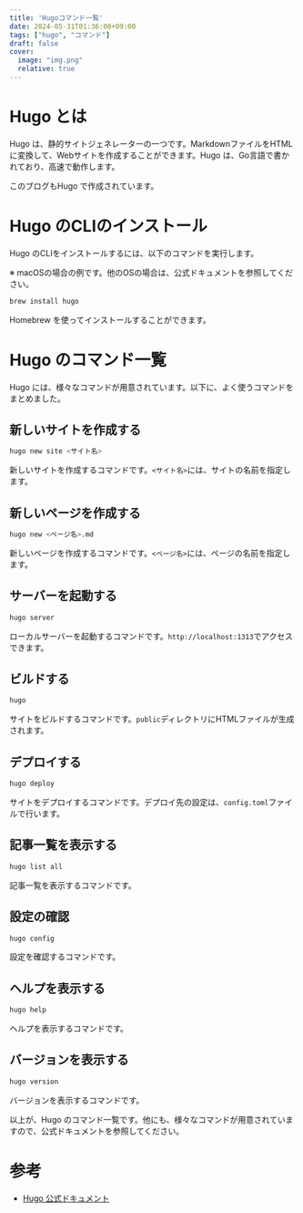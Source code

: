 ```yaml
---
title: 'Hugoコマンド一覧'
date: 2024-05-31T01:36:00+09:00
tags: ["hugo", "コマンド"]
draft: false
cover:
  image: "img.png"
  relative: true
---
```


# Hugo とは

Hugo は、静的サイトジェネレーターの一つです。MarkdownファイルをHTMLに変換して、Webサイトを作成することができます。Hugo は、Go言語で書かれており、高速で動作します。

このブログもHugo で作成されています。

# Hugo のCLIのインストール

Hugo のCLIをインストールするには、以下のコマンドを実行します。

※ macOSの場合の例です。他のOSの場合は、公式ドキュメントを参照してください。

```bash
brew install hugo
```

Homebrew を使ってインストールすることができます。

# Hugo のコマンド一覧

Hugo には、様々なコマンドが用意されています。以下に、よく使うコマンドをまとめました。

## 新しいサイトを作成する

```bash
hugo new site <サイト名>
```

新しいサイトを作成するコマンドです。`<サイト名>`には、サイトの名前を指定します。

## 新しいページを作成する

```bash
hugo new <ページ名>.md
```

新しいページを作成するコマンドです。`<ページ名>`には、ページの名前を指定します。

## サーバーを起動する

```bash
hugo server
```

ローカルサーバーを起動するコマンドです。`http://localhost:1313`でアクセスできます。

## ビルドする

```bash
hugo
```

サイトをビルドするコマンドです。`public`ディレクトリにHTMLファイルが生成されます。

## デプロイする

```bash
hugo deploy
```

サイトをデプロイするコマンドです。デプロイ先の設定は、`config.toml`ファイルで行います。

## 記事一覧を表示する

```bash
hugo list all
```

記事一覧を表示するコマンドです。

## 設定の確認

```bash
hugo config
```

設定を確認するコマンドです。

## ヘルプを表示する

```bash
hugo help
```

ヘルプを表示するコマンドです。

## バージョンを表示する

```bash
hugo version
```

バージョンを表示するコマンドです。

以上が、Hugo のコマンド一覧です。他にも、様々なコマンドが用意されていますので、公式ドキュメントを参照してください。

# 参考
- [Hugo 公式ドキュメント](https://gohugo.io/documentation/)